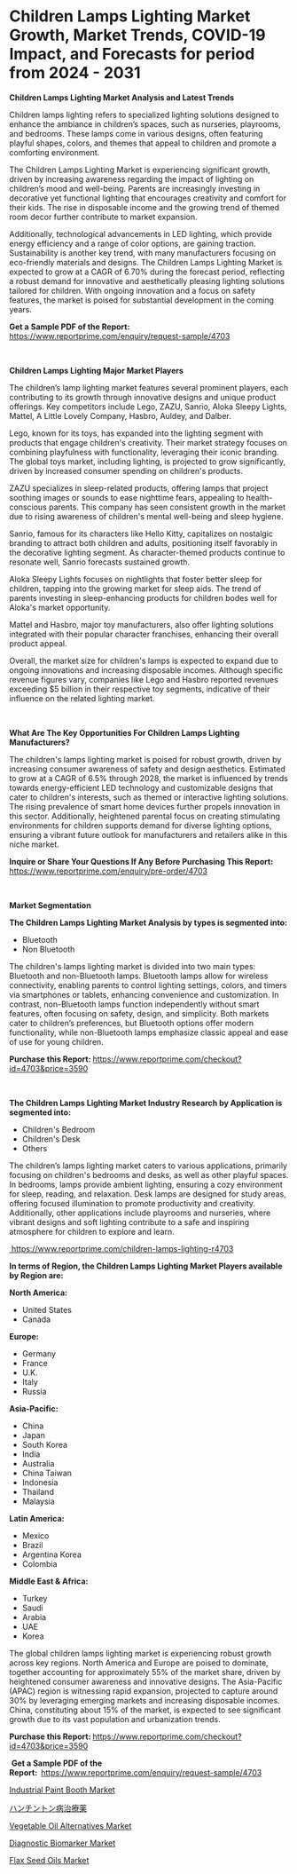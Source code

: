 <p><h1>Children Lamps Lighting Market Growth, Market Trends, COVID-19 Impact, and Forecasts for period from 2024 - 2031</h1></p><p><strong>Children Lamps Lighting Market Analysis and Latest Trends</strong></p>
<p><p>Children lamps lighting refers to specialized lighting solutions designed to enhance the ambiance in children’s spaces, such as nurseries, playrooms, and bedrooms. These lamps come in various designs, often featuring playful shapes, colors, and themes that appeal to children and promote a comforting environment. </p><p>The Children Lamps Lighting Market is experiencing significant growth, driven by increasing awareness regarding the impact of lighting on children’s mood and well-being. Parents are increasingly investing in decorative yet functional lighting that encourages creativity and comfort for their kids. The rise in disposable income and the growing trend of themed room decor further contribute to market expansion.</p><p>Additionally, technological advancements in LED lighting, which provide energy efficiency and a range of color options, are gaining traction. Sustainability is another key trend, with many manufacturers focusing on eco-friendly materials and designs. The Children Lamps Lighting Market is expected to grow at a CAGR of 6.70% during the forecast period, reflecting a robust demand for innovative and aesthetically pleasing lighting solutions tailored for children. With ongoing innovation and a focus on safety features, the market is poised for substantial development in the coming years.</p></p>
<p><strong>Get a Sample PDF of the Report:&nbsp;</strong> <a href="https://www.reportprime.com/enquiry/request-sample/4703">https://www.reportprime.com/enquiry/request-sample/4703</a></p>
<p>&nbsp;</p>
<p><strong>Children Lamps Lighting Major Market Players</strong></p>
<p><p>The children’s lamp lighting market features several prominent players, each contributing to its growth through innovative designs and unique product offerings. Key competitors include Lego, ZAZU, Sanrio, Aloka Sleepy Lights, Mattel, A Little Lovely Company, Hasbro, Auldey, and Dalber.</p><p>Lego, known for its toys, has expanded into the lighting segment with products that engage children's creativity. Their market strategy focuses on combining playfulness with functionality, leveraging their iconic branding. The global toys market, including lighting, is projected to grow significantly, driven by increased consumer spending on children's products.</p><p>ZAZU specializes in sleep-related products, offering lamps that project soothing images or sounds to ease nighttime fears, appealing to health-conscious parents. This company has seen consistent growth in the market due to rising awareness of children's mental well-being and sleep hygiene.</p><p>Sanrio, famous for its characters like Hello Kitty, capitalizes on nostalgic branding to attract both children and adults, positioning itself favorably in the decorative lighting segment. As character-themed products continue to resonate well, Sanrio forecasts sustained growth.</p><p>Aloka Sleepy Lights focuses on nightlights that foster better sleep for children, tapping into the growing market for sleep aids. The trend of parents investing in sleep-enhancing products for children bodes well for Aloka's market opportunity.</p><p>Mattel and Hasbro, major toy manufacturers, also offer lighting solutions integrated with their popular character franchises, enhancing their overall product appeal. </p><p>Overall, the market size for children's lamps is expected to expand due to ongoing innovations and increasing disposable incomes. Although specific revenue figures vary, companies like Lego and Hasbro reported revenues exceeding $5 billion in their respective toy segments, indicative of their influence on the related lighting market.</p></p>
<p>&nbsp;</p>
<p><strong>What Are The Key Opportunities For Children Lamps Lighting Manufacturers?</strong></p>
<p><p>The children's lamps lighting market is poised for robust growth, driven by increasing consumer awareness of safety and design aesthetics. Estimated to grow at a CAGR of 6.5% through 2028, the market is influenced by trends towards energy-efficient LED technology and customizable designs that cater to children's interests, such as themed or interactive lighting solutions. The rising prevalence of smart home devices further propels innovation in this sector. Additionally, heightened parental focus on creating stimulating environments for children supports demand for diverse lighting options, ensuring a vibrant future outlook for manufacturers and retailers alike in this niche market.</p></p>
<p><strong>Inquire or Share Your Questions If Any Before Purchasing This Report:</strong> <a href="https://www.reportprime.com/enquiry/pre-order/4703">https://www.reportprime.com/enquiry/pre-order/4703</a></p>
<p>&nbsp;</p>
<p><strong>Market Segmentation</strong></p>
<p><strong>The Children Lamps Lighting Market Analysis by types is segmented into:</strong></p>
<p><ul><li>Bluetooth</li><li>Non Bluetooth</li></ul></p>
<p><p>The children's lamps lighting market is divided into two main types: Bluetooth and non-Bluetooth lamps. Bluetooth lamps allow for wireless connectivity, enabling parents to control lighting settings, colors, and timers via smartphones or tablets, enhancing convenience and customization. In contrast, non-Bluetooth lamps function independently without smart features, often focusing on safety, design, and simplicity. Both markets cater to children’s preferences, but Bluetooth options offer modern functionality, while non-Bluetooth lamps emphasize classic appeal and ease of use for young children.</p></p>
<p><strong>Purchase this Report:&nbsp;</strong><a href="https://www.reportprime.com/checkout?id=4703&price=3590">https://www.reportprime.com/checkout?id=4703&price=3590</a></p>
<p>&nbsp;</p>
<p><strong>The Children Lamps Lighting Market Industry Research by Application is segmented into:</strong></p>
<p><ul><li>Children's Bedroom</li><li>Children's Desk</li><li>Others</li></ul></p>
<p><p>The children’s lamps lighting market caters to various applications, primarily focusing on children's bedrooms and desks, as well as other playful spaces. In bedrooms, lamps provide ambient lighting, ensuring a cozy environment for sleep, reading, and relaxation. Desk lamps are designed for study areas, offering focused illumination to promote productivity and creativity. Additionally, other applications include playrooms and nurseries, where vibrant designs and soft lighting contribute to a safe and inspiring atmosphere for children to explore and learn.</p></p>
<p><a href="https://www.reportprime.com/children-lamps-lighting-r4703">&nbsp;https://www.reportprime.com/children-lamps-lighting-r4703</a></p>
<p><strong>In terms of Region, the Children Lamps Lighting Market Players available by Region are:</strong></p>
<p>
    <p> <strong> North America: </strong>
        <ul>
            <li>United States</li>
            <li>Canada</li>
        </ul>
        </p> 
    <p> <strong> Europe: </strong>
        <ul>
            <li>Germany</li>
            <li>France</li>
            <li>U.K.</li>
            <li>Italy</li>
            <li>Russia</li>
        </ul>
        </p> 
    <p> <strong> Asia-Pacific: </strong>
        <ul>
            <li>China</li>
            <li>Japan</li>
            <li>South Korea</li>
            <li>India</li>
            <li>Australia</li>
            <li>China Taiwan</li>
            <li>Indonesia</li>
            <li>Thailand</li>
            <li>Malaysia</li>
        </ul>
        </p> 
    <p> <strong> Latin America: </strong>
        <ul>
            <li>Mexico</li>
            <li>Brazil</li>
            <li>Argentina Korea</li>
            <li>Colombia</li>
        </ul>
        </p> 
    <p> <strong> Middle East & Africa: </strong>
        <ul>
            <li>Turkey</li>
            <li>Saudi</li>
            <li>Arabia</li>
            <li>UAE</li>
            <li>Korea</li>
        </ul>
    </p>
    </p>
<p><p>The global children lamps lighting market is experiencing robust growth across key regions. North America and Europe are poised to dominate, together accounting for approximately 55% of the market share, driven by heightened consumer awareness and innovative designs. The Asia-Pacific (APAC) region is witnessing rapid expansion, projected to capture around 30% by leveraging emerging markets and increasing disposable incomes. China, constituting about 15% of the market, is expected to see significant growth due to its vast population and urbanization trends.</p></p>
<p><strong>Purchase this Report: </strong><a href="https://www.reportprime.com/checkout?id=4703&price=3590">https://www.reportprime.com/checkout?id=4703&price=3590</a></p>
<p>&nbsp;<strong>Get a Sample PDF of the Report:&nbsp;&nbsp;</strong><a href="https://www.reportprime.com/enquiry/request-sample/4703">https://www.reportprime.com/enquiry/request-sample/4703</a></p>
<p><strong></strong></p>
<p><p><a href="https://www.linkedin.com/pulse/industrial-paint-booth-market-revolution-2024-2031-trends-0pyee?trackingId=2xPzQDkVQkm0tmd8pm%2Fkug%3D%3D">Industrial Paint Booth Market</a></p><p><a href="https://medium.com/@jasminebabez/huntington-s-disease-therapeutics-market-%E3%81%AF-%E3%82%B3%E3%82%B9%E3%83%88%E7%AE%A1%E7%90%86%E3%81%A8%E5%8A%B9%E7%8E%87%E5%90%91%E4%B8%8A%E3%82%92%E5%84%AA%E5%85%88%E3%81%97%E3%81%BE%E3%81%99-%E3%81%95%E3%82%89%E3%81%AB-%E5%A0%B1%E5%91%8A%E6%9B%B8%E3%81%AF%E5%B8%82%E5%A0%B4%E3%81%AE%E9%9C%80%E8%A6%81%E9%9D%A2%E3%81%A8%E4%BE%9B%E7%B5%A6%E9%9D%A2%E3%81%AE%E4%B8%A1%E6%96%B9%E3%82%92%E3%82%AB%E3%83%90%E3%83%BC%E3%81%97%E3%81%A6%E3%81%84%E3%81%BE%E3%81%99-cde9ca42df23">ハンチントン病治療薬</a></p><p><a href="https://issuu.com/reportprime-2/docs/vegetable-oil-alternatives-market-s_9365aecb78958d">Vegetable Oil Alternatives Market</a></p><p><a href="https://medium.com/@kaylagreenj1521/the-diagnostic-biomarker-market-report-analyzes-important-operational-and-performance-data-so-one-7d92c084b510">Diagnostic Biomarker Market</a></p><p><a href="https://issuu.com/reportprime-2/docs/flax-seed-oils-market-size-2030.ppt_fcfdb657151213">Flax Seed Oils Market</a></p></p>